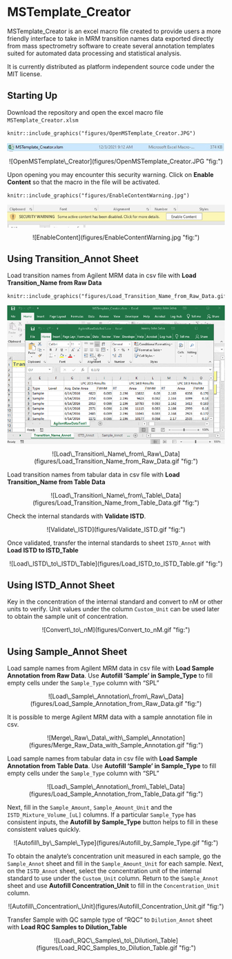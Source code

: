 # MSTemplate\_Creator

MSTemplate\_Creator is an excel macro file created to provide users a
more friendly interface to take in MRM transition names data exported
directly from mass spectrometry software to create several annotation
templates suited for automated data processing and statistical analysis.

It is currently distributed as platform independent source code under
the MIT license.

## Starting Up

Download the repository and open the excel macro file
`MSTemplate_Creator.xlsm`

    knitr::include_graphics("figures/OpenMSTemplate_Creator.JPG")

<img src="figures/OpenMSTemplate_Creator.JPG" style="display: block; margin: auto;" />

<p align="center">
![OpenMSTemplate\_Creator](figures/OpenMSTemplate_Creator.JPG "fig:")
</p>

Upon opening you may encounter this security warning. Click on **Enable
Content** so that the macro in the file will be activated.

    knitr::include_graphics("figures/EnableContentWarning.jpg")

<img src="figures/EnableContentWarning.jpg" style="display: block; margin: auto;" />

<p align="center">
![EnableContent](figures/EnableContentWarning.jpg "fig:")
</p>

## Using Transition\_Annot Sheet

Load transition names from Agilent MRM data in csv file with **Load
Transition\_Name from Raw Data**

    knitr::include_graphics("figures/Load_Transition_Name_from_Raw_Data.gif")

<img src="figures/Load_Transition_Name_from_Raw_Data.gif" style="display: block; margin: auto;" />

<p align="center">
![Load\_Transition\_Name\_from\_Raw\_Data](figures/Load_Transition_Name_from_Raw_Data.gif "fig:")
</p>

Load transition names from tabular data in csv file with **Load
Transition\_Name from Table Data**

<p align="center">
![Load\_Transition\_Name\_from\_Table\_Data](figures/Load_Transition_Name_from_Table_Data.gif "fig:")
</p>

Check the internal standards with **Validate ISTD**.

<p align="center">
![Validate\_ISTD](figures/Validate_ISTD.gif "fig:")
</p>

Once validated, transfer the internal standards to sheet `ISTD_Annot`
with **Load ISTD to ISTD\_Table**

<p align="center">
![Load\_ISTD\_to\_ISTD\_Table](figures/Load_ISTD_to_ISTD_Table.gif "fig:")
</p>

## Using ISTD\_Annot Sheet

Key in the concentration of the internal standard and convert to nM or
other units to verify. Unit values under the column `Custom_Unit` can be
used later to obtain the sample unit of concentration.

<p align="center">
![Convert\_to\_nM](figures/Convert_to_nM.gif "fig:")
</p>

## Using Sample\_Annot Sheet

Load sample names from Agilent MRM data in csv file with **Load Sample
Annotation from Raw Data**. Use **Autofill ‘Sample’ in Sample\_Type** to
fill empty cells under the `Sample_Type` column with “SPL”

<p align="center">
![Load\_Sample\_Annotation\_from\_Raw\_Data](figures/Load_Sample_Annotation_from_Raw_Data.gif "fig:")
</p>

It is possible to merge Agilent MRM data with a sample annotation file
in csv.

<p align="center">
![Merge\_Raw\_Data\_with\_Sample\_Annotation](figures/Merge_Raw_Data_with_Sample_Annotation.gif "fig:")
</p>

Load sample names from tabular data in csv file with **Load Sample
Annotation from Table Data**. Use **Autofill ‘Sample’ in Sample\_Type**
to fill empty cells under the `Sample_Type` column with “SPL”

<p align="center">
![Load\_Sample\_Annotation\_from\_Table\_Data](figures/Load_Sample_Annotation_from_Table_Data.gif "fig:")
</p>

Next, fill in the `Sample_Amount`, `Sample_Amount_Unit` and the
`ISTD_Mixture_Volume_[uL]` columns. If a particular `Sample_Type` has
consistent inputs, the **Autofill by Sample\_Type** button helps to fill
in these consistent values quickly.

<p align="center">
![Autofill\_by\_Sample\_Type](figures/Autofill_by_Sample_Type.gif "fig:")
</p>

To obtain the analyte’s concentration unit measured in each sample, go
the `Sample_Annot` sheet and fill in the `Sample_Amount_Unit` for each
sample. Next, on the `ISTD_Annot` sheet, select the concentration unit
of the internal standard to use under the `Custom_Unit` column. Return
to the `Sample_Annot` sheet and use **Autofill Concentration\_Unit** to
fill in the `Concentration_Unit` column.

<p align="center">
![Autofill\_Concentration\_Unit](figures/Autofill_Concentration_Unit.gif "fig:")
</p>

Transfer Sample with QC sample type of “RQC” to `Dilution_Annot` sheet
with **Load RQC Samples to Dilution\_Table**

<p align="center">
![Load\_RQC\_Samples\_to\_Dilution\_Table](figures/Load_RQC_Samples_to_Dilution_Table.gif "fig:")
</p>
